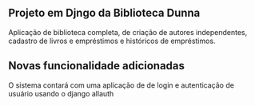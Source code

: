 ## Projeto em Djngo da Biblioteca Dunna
Aplicação de biblioteca completa, de criação de autores independentes, cadastro de livros e empréstimos e históricos de empréstimos.

## Novas funcionalidade adicionadas
O sistema contará com uma aplicação de de login e autenticação de usuário usando o django allauth
